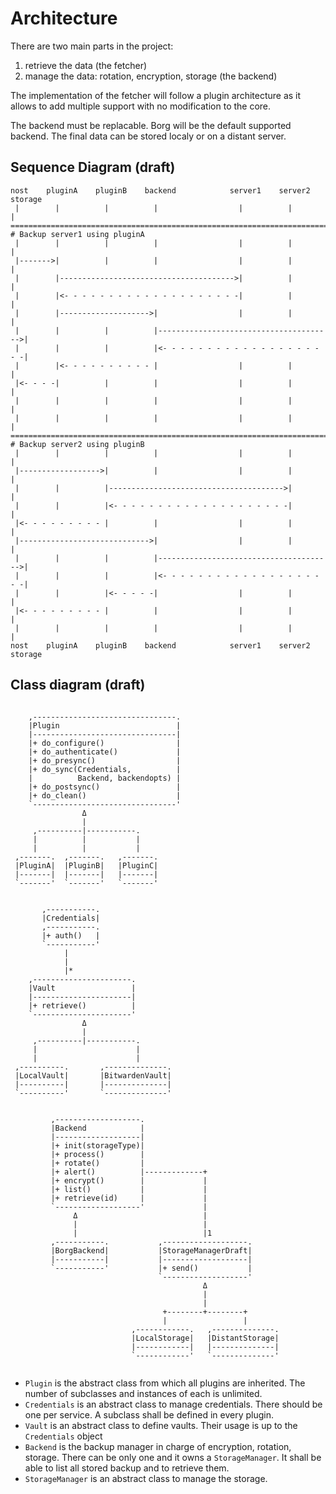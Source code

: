 # Architecture

There are two main parts in the project:

1. retrieve the data (the fetcher)
2. manage the data: rotation, encryption, storage (the backend)

The implementation of the fetcher will follow a plugin architecture as it allows
to add multiple support with no modification to the core.

The backend must be replacable. Borg will be the default supported backend. The
final data can be stored localy or on a distant server.

## Sequence Diagram (draft)

```
nost    pluginA    pluginB    backend            server1    server2    storage
 |        |          |          |                  |          |          |
=============================================================================
# Backup server1 using pluginA
 |        |          |          |                  |          |          |
 |------->|          |          |                  |          |          |
 |        |--------------------------------------->|          |          |
 |        |<- - - - - - - - - - - - - - - - - - - -|          |          |
 |        |-------------------->|                  |          |          |
 |        |          |          |--------------------------------------->|
 |        |          |          |<- - - - - - - - - - - - - - - - - - - -|
 |        |<- - - - - - - - - - |                  |          |          |
 |<- - - -|          |          |                  |          |          |
 |        |          |          |                  |          |          |
 |        |          |          |                  |          |          |
=============================================================================
# Backup server2 using pluginB
 |        |          |          |                  |          |          |
 |------------------>|          |                  |          |          |
 |        |          |--------------------------------------->|          |
 |        |          |<- - - - - - - - - - - - - - - - - - - -|          |
 |<- - - - - - - - - |          |                  |          |          |
 |----------------------------->|                  |          |          |
 |        |          |          |--------------------------------------->|
 |        |          |          |<- - - - - - - - - - - - - - - - - - - -|
 |        |          |<- - - - -|                  |          |          |
 |<- - - - - - - - - |          |                  |          |          |
 |        |          |          |                  |          |          |
nost    pluginA    pluginB    backend            server1    server2    storage
```

## Class diagram (draft)

```

    ,--------------------------------.
    |Plugin                          |
    |--------------------------------|
    |+ do_configure()                |
    |+ do_authenticate()             |
    |+ do_presync()                  |
    |+ do_sync(Credentials,          |
    |          Backend, backendopts) |
    |+ do_postsync()                 |
    |+ do_clean()                    |
    `--------------------------------'
                Δ
                |
     ,----------|-----------.
     |          |           |
     |          |           |
 ,-------.  ,-------.   ,-------.
 |PluginA|  |PluginB|   |PluginC|
 |-------|  |-------|   |-------|
 `-------'  `-------'   `-------'


       ,-----------.
       |Credentials|
       ,-----------.
       |+ auth()   |
       `-----------'
            |
            |
            |*
    ,----------------------.
    |Vault                 |
    |----------------------|
    |+ retrieve()          |
    `----------------------'
                Δ
                |
     ,----------|-----------.
     |                      |
     |                      |
 ,----------.       ,--------------.
 |LocalVault|       |BitwardenVault|
 |----------|       |--------------|
 `----------'       `--------------'


         ,-------------------.
         |Backend            |
         |-------------------|
         |+ init(storageType)|
         |+ process()        |
         |+ rotate()         |
         |+ alert()          |-------------+
         |+ encrypt()        |             |
         |+ list()           |             |
         |+ retrieve(id)     |             |
         `-------------------'             |
              Δ                            |
              |                            |
              |                            |1
         ,-----------.           ,-------------------.
         |BorgBackend|           |StorageManagerDraft|
         |-----------|           |-------------------|
         `-----------'           |+ send()           |
                                 `-------------------'
                                           Δ
                                           |
                                           |
                                  +--------+--------+
                                  |                 |
                           ,------------.   ,--------------.
                           |LocalStorage|   |DistantStorage|
                           |------------|   |--------------|
                           `------------'   `--------------'


```

- `Plugin` is the abstract class from which all plugins are inherited. The
  number of subclasses and instances of each is unlimited.
- `Credentials` is an abstract class to manage credentials. There should be one
  per service. A subclass shall be defined in every plugin.
- `Vault` is an abstract class to define vaults. Their usage is up to the
  `Credentials` object
- `Backend` is the backup manager in charge of encryption, rotation,
  storage. There can be only one and it owns a `StorageManager`. It shall be
  able to list all stored backup and to retrieve them.
- `StorageManager` is an abstract class to manage the storage.
